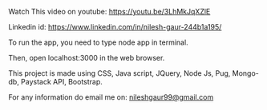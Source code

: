 Watch This video on youtube: https://youtu.be/3LhMkJqXZlE

Linkedin id: https://www.linkedin.com/in/nilesh-gaur-244b1a195/

To run the app, you need to type node app in terminal.

Then, open localhost:3000 in the web browser.

This project is made using CSS, Java script, JQuery, Node Js, Pug, Mongo-db, Paystack API, Bootstrap.

For any information do email me on: nileshgaur99@gmail.com
